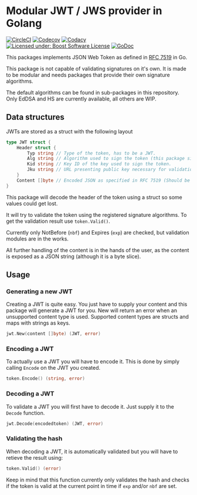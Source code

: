 Modular JWT / JWS provider in Golang
====================================

[![CircleCI](https://img.shields.io/circleci/project/github/FossoresLP/go-jwt/master.svg?style=flat-square)](https://circleci.com/gh/FossoresLP/go-jwt)
[![Codecov](https://img.shields.io/codecov/c/gh/FossoresLP/go-jwt.svg?style=flat-square)](https://codecov.io/gh/FossoresLP/go-jwt)
[![Codacy](https://img.shields.io/codacy/grade/52a3263fab6a4a3f8b22b2ae3bb93d32.svg?style=flat-square)](https://www.codacy.com/app/FossoresLP/go-jwt)
[![Licensed under: Boost Software License](https://img.shields.io/badge/style-BSL--1.0-red.svg?longCache=true&style=flat-square&label=License)](https://github.com/FossoresLP/go-jwt/blob/master/LICENSE.md)
[![GoDoc](https://img.shields.io/badge/style-reference-blue.svg?longCache=true&style=flat-square&label=GoDoc)](https://godoc.org/github.com/FossoresLP/go-jwt)

This packages implements JSON Web Token as defined in [RFC 7519](https://tools.ietf.org/html/rfc7519) in Go.

This package is not capable of validating signatures on it's own. It is made to be modular and needs packages that provide their own signature algorithms.

The default algorithms can be found in sub-packages in this repository. Only EdDSA and HS are currently available, all others are WIP.

Data structures
---------------

JWTs are stored as a struct with the following layout

```go
type JWT struct {
	Header struct {
		Typ string // Type of the token, has to be a JWT.
		Alg string // Algorithm used to sign the token (this package signs using EdDSA).
		Kid string // Key ID of the key used to sign the token.
		Jku string // URL presenting public key necessary for validation.
	}
	Content []byte // Encoded JSON as specified in RFC 7519 (Should be based on map or struct in Go)
}
```

This package will decode the header of the token using a struct so some values could get lost.

It will try to validate the token using the registered signature algorithms. To get the validation result use `token.Valid()`.

Currently only NotBefore (`nbf`) and Expires (`exp`) are checked, but validation modules are in the works.

All further handling of the content is in the hands of the user, as the content is exposed as a JSON string (although it is a byte slice).

Usage
-----

### Generating a new JWT

Creating a JWT is quite easy. You just have to supply your content and this package will generate a JWT for you. New will return an error when an unsupported content type is used. Supported content types are structs and maps with strings as keys.

```go
jwt.New(content []byte) (JWT, error)
```

### Encoding a JWT

To actually use a JWT you will have to encode it. This is done by simply calling `Encode` on the JWT you created.

```go
token.Encode() (string, error)
```

### Decoding a JWT

To validate a JWT you will first have to decode it. Just supply it to the `Decode` function.

```go
jwt.Decode(encodedtoken) (JWT, error)
```

### Validating the hash

When decoding a JWT, it is automatically validated but you will have to retieve the result using:

```go
token.Valid() (error)
```

Keep in mind that this function currently only validates the hash and checks if the token is valid at the current point in time if `exp` and/or `nbf` are set.